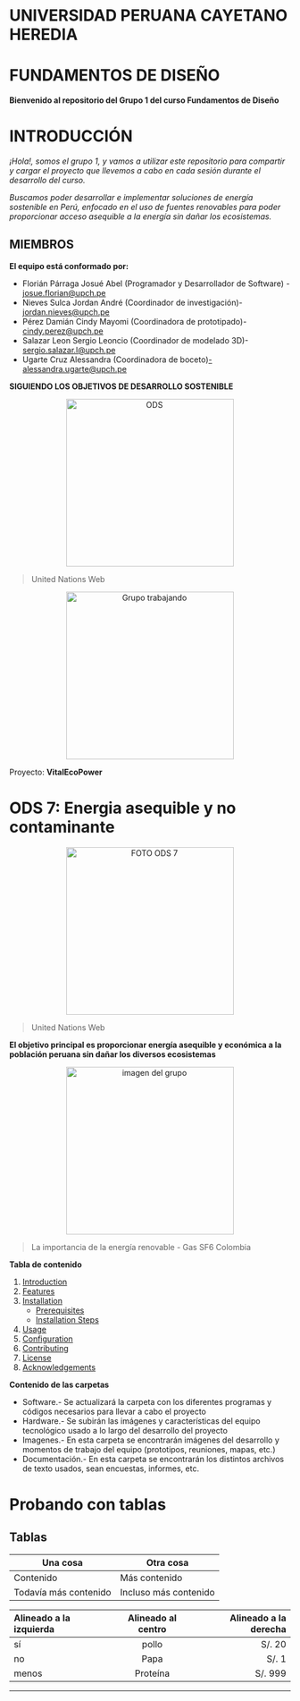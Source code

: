 # **UNIVERSIDAD PERUANA CAYETANO HEREDIA**
# **FUNDAMENTOS DE DISEÑO**

**Bienvenido al repositorio del Grupo 1 del curso Fundamentos de Diseño**
# **INTRODUCCIÓN**
*¡Hola!, somos el grupo 1, y vamos a utilizar este repositorio para compartir y cargar el proyecto que llevemos a cabo en cada sesión durante el desarrollo del curso.*

*Buscamos poder desarrollar e implementar soluciones de energía sostenible en Perú, enfocado en el uso de fuentes renovables para poder proporcionar acceso asequible a la energía sin dañar los ecosistemas.*

## **MIEMBROS**
**El equipo está conformado por:**
- Florián Párraga Josué Abel (Programador y Desarrollador de Software) - josue.florian@upch.pe
- Nieves Sulca Jordan André (Coordinador de investigación)- jordan.nieves@upch.pe
- Pérez Damián Cindy Mayomi (Coordinadora de prototipado)- cindy.perez@upch.pe
- Salazar Leon Sergio Leoncio (Coordinador de modelado 3D)- sergio.salazar.l@upch.pe
- Ugarte Cruz Alessandra (Coordinadora de boceto)-alessandra.ugarte@upch.pe

**SIGUIENDO LOS OBJETIVOS DE DESARROLLO SOSTENIBLE**

<p align = "center">
  <img src="https://www.cepal.org/sites/default/files/styles/content_big/public/static/images/e_2018_ods_poster_with_un_emblem_es.png?itok=bWJ8gErt" alt="ODS" width="300px" />
</p>

>United Nations Web

<p align= "center">
  <img src="https://github.com/Jordan300105/FUNDAMENTOS-DE-DISE-O/assets/138902961/109d066f-fafc-4002-9512-dcc66c27a74f" alt="Grupo trabajando" width="300px" />
</p>


Proyecto: **VitalEcoPower**

# **ODS 7: Energia asequible y no contaminante**
<p align="center">
  <img src="https://upload.wikimedia.org/wikipedia/commons/c/ca/Sustainable_Development_Goal-es-11.jpg" alt="FOTO ODS 7" width="300px" />
</p>

>United Nations Web

**El objetivo principal es proporcionar energía asequible y económica a la población peruana sin dañar los diversos ecosistemas**

<p align= "center">
  <img src="https://sf6colombia.com/wp-content/uploads/2023/05/La-importancia-de-la-energia-renovable-en-la-lucha-contra-el-cambio-climatico.jpg" alt="imagen del grupo" width="300px"/>
</p>


>La importancia de la energía renovable - Gas SF6 Colombia

**Tabla de contenido**
1. [Introduction](#INTRODUCCIÓN)
3. [Features](#features)
4. [Installation](#installation)
   - [Prerequisites](#prerequisites)
   - [Installation Steps](#installation-steps)
5. [Usage](#usage)
6. [Configuration](#configuration)
7. [Contributing](#contributing)
8. [License](#license)
9. [Acknowledgements](#acknowledgements)

**Contenido de las carpetas**
- Software.- Se actualizará la carpeta con los diferentes programas y códigos necesarios para llevar a cabo el proyecto
- Hardware.- Se subirán las imágenes y características del equipo tecnológico usado a lo largo del desarrollo del proyecto
- Imagenes.- En esta carpeta se encontrarán imágenes del desarrollo y momentos de trabajo del equipo (prototipos, reuniones, mapas, etc.)
- Documentación.- En esta carpeta se encontrarán los distintos archivos de texto usados, sean encuestas, informes, etc.



#  **Probando con tablas**
## **Tablas**
                    
Una cosa  | Otra cosa
------------- | -------------
Contenido | Más contenido
Todavía más contenido  | Incluso más contenido


| Alineado a la izquierda  | Alineado al centro  | Alineado a la derecha |
| :------------ |:---------------:| -----:|
| sí      | pollo | S/. 20 |
| no  | Papa        |   S/. 1 |
| menos | Proteína       |    S/. 999 |
                
----
